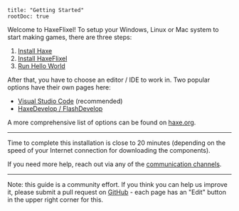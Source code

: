 ```
title: "Getting Started"
rootDoc: true
```

Welcome to HaxeFlixel! To setup your Windows, Linux or Mac system to start making games, there are three steps:

1. [Install Haxe](https://haxe.org/download/version/4.0.0-rc.5/)
2. [Install HaxeFlixel](/documentation/install-haxeflixel)
3. [Run Hello World](/documentation/hello-world)

After that, you have to choose an editor / IDE to work in. Two popular options have their own pages here:

- [Visual Studio Code](/documentation/visual-studio-code) (recommended)
- [HaxeDevelop / FlashDevelop](/documentation/FlashDevelop)

A more comprehensive list of options can be found on [haxe.org](https://haxe.org/documentation/introduction/editors-and-ides.html).

----

Time to complete this installation is close to 20 minutes (depending on the speed of your Internet connection for downloading the components).

If you need more help, reach out via any of the [communication channels](/documentation/community).

----

Note: this guide is a community effort. If you think you can help us improve it, please submit a pull request on 
[GitHub](https://github.com/HaxeFlixel/haxeflixel.com) - each page has an "Edit" button in the upper right corner for this.
